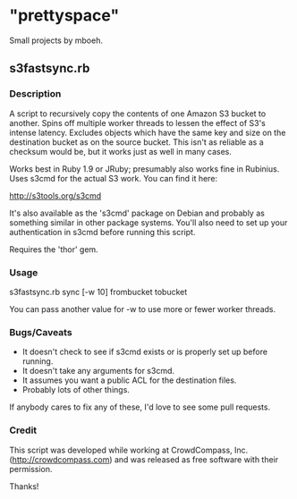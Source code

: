 # "prettyspace"

Small projects by mboeh.

## s3fastsync.rb

### Description

A script to recursively copy the contents of one Amazon S3 bucket to another.
Spins off multiple worker threads to lessen the effect of S3's intense latency.
Excludes objects which have the same key and size on the destination bucket as
on the source bucket. This isn't as reliable as a checksum would be, but it
works just as well in many cases.

Works best in Ruby 1.9 or JRuby; presumably also works fine in Rubinius. Uses
s3cmd for the actual S3 work. You can find it here:

  http://s3tools.org/s3cmd

It's also available as the 's3cmd' package on Debian and probably as something
similar in other package systems. You'll also need to set up your authentication
in s3cmd before running this script.

Requires the 'thor' gem.

### Usage
  
  s3fastsync.rb sync [-w 10] frombucket tobucket

You can pass another value for -w to use more or fewer worker threads.

### Bugs/Caveats

* It doesn't check to see if s3cmd exists or is properly set up before running.
* It doesn't take any arguments for s3cmd.
* It assumes you want a public ACL for the destination files.
* Probably lots of other things.

If anybody cares to fix any of these, I'd love to see some pull requests.

### Credit

This script was developed while working at CrowdCompass, Inc.
(http://crowdcompass.com) and was released as free software with their permission.

Thanks!
